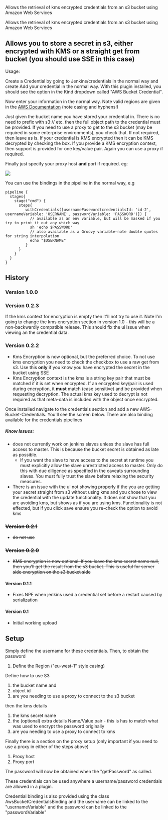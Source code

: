 Allows the retrieval of kms encrypted credentials from an s3 bucket
using Amazon Web Services

Allows the retrieval of kms encrypted credentials from an s3 bucket
using Amazon Web Services

## Allows you to store a secret in s3, either encrypted with KMS or a straight get from bucket (you should use SSE in this case)

Usage:

Create a Credential by going to Jenkins/credentials in the normal way
and create Add your credential in the normal way. With this plugin
installed, you should see the option in the Kind dropdown called "AWS
Bucket Credential".

  

Now enter your information in the normal way. Note valid regions are
given in the [AWS
Documentation](https://docs.aws.amazon.com/AWSEC2/latest/UserGuide/using-regions-availability-zones.html#concepts-available-regions)
(note casing and hyphens!)

  

Just given the bucket name you have stored your credential in. There is
no need to prefix with s3:// etc. then the full object path to the
credential must be provided. If you need to use a proxy to get to the s3
bucket (may be required in some enterprise environments), you check
that. If not required, then leave as is. If your credential is KMS
encrypted then it can be KMS decrypted by checking the box. If you
provide a KMS encryption context, then support is provided for one
key/value pair. Again you can use a proxy if required.

  

Finally just specify your proxy host **and** port if required. eg:

![](docs/images/Screen_Shot_2018-10-14_at_17.38.38.png)

You can use the bindings in the pipeline in the normal way, e.g

    pipeline {
      stages{
        stage("cmd") {
          steps{
             withCredentials([usernamePassword(credentialsId: 'id-2', usernameVariable: 'USERNAME', passwordVariable: 'PASSWORD')]) {
               // available as an env variable, but will be masked if you try to print it out any which way
               sh 'echo $PASSWORD'
               // also available as a Groovy variable—note double quotes for string interpolation
               echo "$USERNAME"
             }
          }
        }
      }
    }

## History 

### Version 1.0.0

  

### Version 0.2.3

If the kms context for encryption is empty then it'll not try to use it.
Note I'm going to change the kms encryption section in version 1.0 -
this will be a non-backwardly compatible release. This should fix the ui
issue when viewing an the credential data.

### Version 0.2.2

  

-   Kms Encryption is now optional, but the preferred choice. To not use
    kms encryption you need to check the checkbox to use a raw get from
    s3. Use this **only** if you know you have encrypted the secret in
    the bucket using SSE
-   Kms Encryption context is the kms is a string key pair that must be
    matched if it is set when encrypted. If an encrypted key/pair is
    used during encryption, it **must** match (case sensitive) and be
    provided when requesting decryption. The actual kms key used to
    decrypt is not required as that meta-data is included with the
    object once encrypted.  
      

Once installed navigate to the credentials section and add a new
AWS-Bucket-Credentials. You'll see the screen below. There are also
binding available for the credentials pipelines

  

  

##### Know Issues:

-   does not currently work on jenkins slaves unless the slave has full
    access to master. This is because the bucket secret is obtained as
    late as possible.
    -   If you want the slave to have access to the secret at runtime
        you must explicitly allow the slave unrestricted access to
        master. Only do this with due diligence as specified in the
        caveats surrounding slaves. You must fully trust the slave
        before relaxing the security measures.
-   There is an issue with the ui not showing properly if the you are
    getting your secret straight from s3 without using kms and you chose
    to view the credential with the update functionality. It does not
    show that you are avoiding kms, but shows as if you are using kms.
    Functionality is not effected, but if you click save ensure you
    re-check the option to avoid kms

### ~~Version 0.2.1~~

-   ~~do not use~~

### ~~Version 0.2.0~~

-   ~~KMS encryption is now optional. If you leave the kms secret name
    null, then you'll get the result from the s3 bucket. This is useful
    for server side encryption on the s3 bucket side~~

#### Version 0.1.1

-   Fixes NPE when jenkins used a credential set before a restart caused
    by serialization

#### Version 0.1 

-   Initial working upload

## Setup

Simply define the username for these credentials. Then, to obtain the
password

1.  Define the Region ("eu-west-1" style casing)

Define how to use S3

1.  the bucket name and 
2.  object id
3.  are you needing to use a proxy to connect to the s3 bucket

then the kms details 

1.  the kms secret name
2.  the (optional) extra details Name/Value pair - this is has to match
    what was used to encrypt the password originally
3.  are you needing to use a proxy to connect to kms

Finally there is a section on the proxy setup (only important if you
need to use a proxy in either of the steps above)

1.  Proxy host
2.  Proxy port

The password will now be obtained when the "getPassword" as called.

These credentials can be used anywhere a username/password credentials
are allowed in a plugin.

Credential binding is also provided using the class
AwsBucketCredentialsBinding and the username can be linked to the
"usernameVariable" and the password can be linked to the
"passwordVariable"
